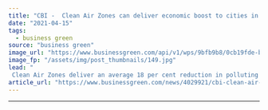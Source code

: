 ```yaml
---
title: "CBI -  Clean Air Zones can deliver economic boost to cities in wake of Covid"
date: "2021-04-15"
tags: 
  - business green
source: "business green"
image_url: "https://www.businessgreen.com/api/v1/wps/9bfb9b8/0cb19fde-bfb9-4def-8f13-97904dc1cfaa/5/iStock-1305820553-ultra-low-emission-zone-ulez-london-185x114.jpg"
image_fp: "/assets/img/post_thumbnails/149.jpg"
lead: "
 Clean Air Zones deliver an average 18 per cent reduction in polluting nitrogen oxide in cities that will significantly reduce local rates of pollution-related illness, new research finds ..."
article_url: "https://www.businessgreen.com/news/4029921/cbi-clean-air-zones-deliver-economic-boost-cities-wake-covid"
---
```


---
